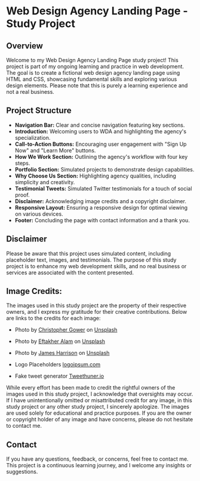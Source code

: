  # Web Design Agency Landing Page - Study Project

## Overview

Welcome to my Web Design Agency Landing Page study project! This project is part of my ongoing learning and practice in web development. The goal is to create a fictional web design agency landing page using HTML and CSS, showcasing fundamental skills and exploring various design elements. Please note that this is purely a learning experience and not a real business.

## Project Structure

- **Navigation Bar:** Clear and concise navigation featuring key sections.
- **Introduction:** Welcoming users to WDA and highlighting the agency's specialization.
- **Call-to-Action Buttons:** Encouraging user engagement with "Sign Up Now" and "Learn More" buttons.
- **How We Work Section:** Outlining the agency's workflow with four key steps.
- **Portfolio Section:** Simulated projects to demonstrate design capabilities.
- **Why Choose Us Section:** Highlighting agency qualities, including simplicity and creativity.
- **Testimonial Tweets:** Simulated Twitter testimonials for a touch of social proof.
- **Disclaimer:** Acknowledging image credits and a copyright disclaimer.
- **Responsive Layout:** Ensuring a responsive design for optimal viewing on various devices.
- **Footer:** Concluding the page with contact information and a thank you.

## Disclaimer

Please be aware that this project uses simulated content, including placeholder text, images, and testimonials. The purpose of this study project is to enhance my web development skills, and no real business or services are associated with the content presented.



## Image Credits:
The images used in this study project are the property of their respective owners, and I express my gratitude for their creative contributions. Below are links to the credits for each image:

- Photo by <a href="https://unsplash.com/@cgower?utm_content=creditCopyText&utm_medium=referral&utm_source=unsplash">Christopher Gower</a> on <a href="https://unsplash.com/photos/a-macbook-with-lines-of-code-on-its-screen-on-a-busy-desk-m_HRfLhgABo?utm_content=creditCopyText&utm_medium=referral&utm_source=unsplash">Unsplash</a>
- Photo by <a href="https://unsplash.com/@easiblu?utm_content=creditCopyText&utm_medium=referral&utm_source=unsplash">Eftakher Alam</a> on <a href="https://unsplash.com/photos/grey-flat-screen-computer-monitor-i1VQZsU86ok?utm_content=creditCopyText&utm_medium=referral&utm_source=unsplash">Unsplash</a>
- Photo by <a href="https://unsplash.com/@jstrippa?utm_content=creditCopyText&utm_medium=referral&utm_source=unsplash">James Harrison</a> on <a href="https://unsplash.com/photos/black-laptop-computer-turned-on-on-table-vpOeXr5wmR4?utm_content=creditCopyText&utm_medium=referral&utm_source=unsplash">Unsplash</a>
  
  

- Logo Placeholders <a href="https://logoipsum.com">logoipsum.com</a>
- Fake tweet generator <a href="https://tweethunter.io">Tweethuner.io</a>

While every effort has been made to credit the rightful owners of the images used in this study project, I acknowledge that oversights may occur. If I have unintentionally omitted or misattributed credit for any image, in this study project or any other study project, I sincerely apologize. The images are used solely for educational and practice purposes. If you are the owner or copyright holder of any image and have concerns, please do not hesitate to contact me.

## Contact

If you have any questions, feedback, or concerns, feel free to contact me. This project is a continuous learning journey, and I welcome any insights or suggestions. 